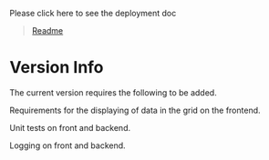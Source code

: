 Please click here to see the deployment doc 
> [Readme](devops/readme.md)


# Version Info

The current version requires the following to be added.

Requirements for the displaying of data in the grid on the frontend.

Unit tests on front and backend.

Logging on front and backend.

